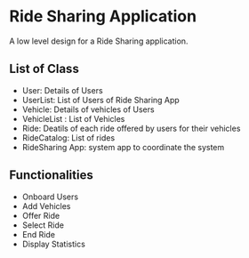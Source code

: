 # Ride Sharing Application

A low level design for a Ride Sharing application.

## List of Class

- User: Details of Users
- UserList: List of Users of Ride Sharing App
- Vehicle: Details of vehicles of Users
- VehicleList : List of Vehicles 
- Ride: Deatils of each ride offered by users for their vehicles
- RideCatalog: List of rides
- RideSharing App: system app to coordinate the system


## Functionalities

- Onboard Users
- Add Vehicles
- Offer Ride
- Select Ride
- End Ride
- Display Statistics